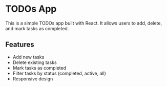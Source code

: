 # TODOs App

This is a simple TODOs app built with React. It allows users to add, delete, and mark tasks as completed.

## Features

- Add new tasks
- Delete existing tasks
- Mark tasks as completed
- Filter tasks by status (completed, active, all)
- Responsive design
